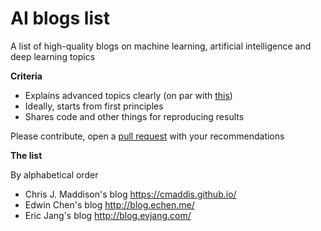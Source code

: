 # AI blogs list
A list of high-quality blogs on machine learning, artificial intelligence and deep learning topics

**Criteria**
- Explains advanced topics clearly (on par with [this](http://colah.github.io/posts/2015-08-Understanding-LSTMs/))
- Ideally, starts from first principles
- Shares code and other things for reproducing results

Please contribute, open a [pull request](https://github.com/dingran/ai-blogs/pulls) with your recommendations


**The list**

By alphabetical order

- Chris J. Maddison's blog https://cmaddis.github.io/
- Edwin Chen's blog http://blog.echen.me/
- Eric Jang's blog http://blog.evjang.com/

